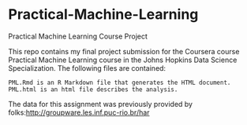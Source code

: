# Practical-Machine-Learning
Practical Machine Learning Course Project

This repo contains my final project submission for the Coursera course Practical Machine Learning course in the Johns Hopkins Data Science Specialization. The following files are contained:

    PML.Rmd is an R Markdown file that generates the HTML document.
    PML.html is an html file describes the analysis.

The data for this assignment was previously provided by folks:http://groupware.les.inf.puc-rio.br/har 
